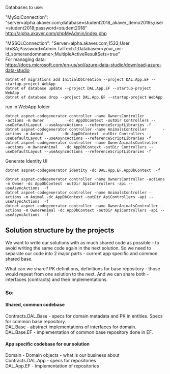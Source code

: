 Databases to use:  

"MySqlConnection": "server=alpha.akaver.com;database=student2018_akaver_demo2019s;user=student2018;password=student2018"  
http://alpha.akaver.com/phpMyAdmin/index.php  

"MSSQLConnection": "Server=alpha.akaver.com,1533;User Id=SA;Password=Admin.TalTech.1;Database=<your_uni-id_somerandomname>;MultipleActiveResultSets=true"  
For managing data:  
https://docs.microsoft.com/en-us/sql/azure-data-studio/download-azure-data-studio  

~~~
dotnet ef migrations add InitialDbCreation --project DAL.App.EF --startup-project WebApp
dotnet ef database update --project DAL.App.EF --startup-project WebApp
dotnet ef database drop --project DAL.App.EF --startup-project WebApp
~~~



run in WebApp folder
~~~
dotnet aspnet-codegenerator controller -name OwnersController          -actions -m Owner          -dc AppDbContext -outDir Controllers --useDefaultLayout --useAsyncActions --referenceScriptLibraries -f
dotnet aspnet-codegenerator controller -name AnimalsController       -actions -m Animal        -dc AppDbContext -outDir Controllers --useDefaultLayout --useAsyncActions --referenceScriptLibraries -f
dotnet aspnet-codegenerator controller -name OwnerAnimalsController   -actions -m OwnerAnimal   -dc AppDbContext -outDir Controllers --useDefaultLayout --useAsyncActions --referenceScriptLibraries -f
~~~

Generate Identity UI
~~~
dotnet aspnet-codegenerator identity -dc DAL.App.EF.AppDbContext  -f  
~~~


~~~
dotnet aspnet-codegenerator controller -name OwnersController -actions -m Owner -dc AppDbContext -outDir ApiControllers -api --useAsyncActions  -f
dotnet aspnet-codegenerator controller -name AnimalsController -actions -m Animal -dc AppDbContext -outDir ApiControllers -api --useAsyncActions  -f
dotnet aspnet-codegenerator controller -name OwnerAnimalsController -actions -m OwnerAnimal -dc AppDbContext -outDir ApiControllers -api --useAsyncActions  -f
~~~


## Solution structure by the projects
 
We want to write our solutions with as much shared code as possible - 
to avoid writing the same code again in the next solution. 
So we need to separate our code into 2 major parts - current app specific and common shared base.

What can we share? PK definitions, definitions for base repository - those would repeat 
from one solution to the next. And we can share both - interfaces (contracts) and their implementations.

 
### So:  
#### Shared, common codebase  
Contracts.DAL.Base - specs for domain metadata and PK in entities. Specs for common base repository.  
DAL.Base - abstract implementations of interfaces for domain.  
DAL.Base.EF - implementation of common base repository done in EF.  

#### App specific codebase for our solution  
Domain - Domain objects - what is our business about  
Contracts.DAL.App - specs for repositories  
DAL.App.EF - implementation of repositories  
